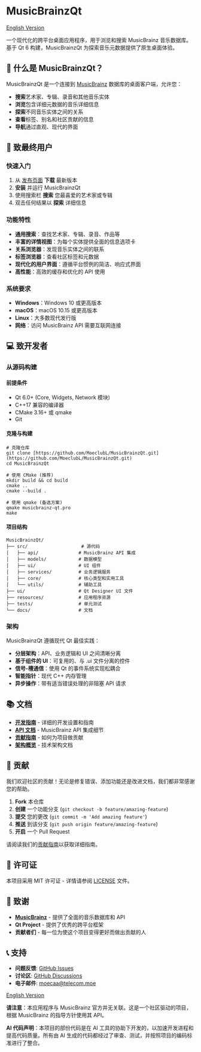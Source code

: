 # MusicBrainzQt

[English Version](README.md)

一个现代化的跨平台桌面应用程序，用于浏览和搜索 MusicBrainz 音乐数据库。基于 Qt 6 构建，MusicBrainzQt 为探索音乐元数据提供了原生桌面体验。

## 🎵 什么是 MusicBrainzQt？

MusicBrainzQt 是一个连接到 [MusicBrainz](https://musicbrainz.org/) 数据库的桌面客户端，允许您：

- **搜索**艺术家、专辑、录音和其他音乐实体
- **浏览**包含详细元数据的音乐详细信息
- **探索**不同音乐实体之间的关系
- **查看**标签、别名和社区贡献的信息
- **导航**通过直观、现代的界面

## 🚀 致最终用户

### 快速入门

1.  从 [发布页面](https://github.com/MoeclubL/MusicBrainzQt/releases) **下载** 最新版本
2.  **安装** 并运行 MusicBrainzQt
3.  使用搜索栏 **搜索** 您最喜爱的艺术家或专辑
4.  双击任何结果以 **探索** 详细信息

### 功能特性

* **通用搜索**：查找艺术家、专辑、录音、作品等
* **丰富的详情视图**：为每个实体提供全面的信息选项卡
* **关系浏览器**：发现音乐实体之间的联系
* **标签浏览器**：查看社区标签和元数据
* **现代化的用户界面**：遵循平台惯例的简洁、响应式界面
* **高性能**：高效的缓存和优化的 API 使用

### 系统要求

* **Windows**：Windows 10 或更高版本
* **macOS**：macOS 10.15 或更高版本
* **Linux**：大多数现代发行版
* **网络**：访问 MusicBrainz API 需要互联网连接

## 💻 致开发者

### 从源码构建

#### 前提条件

* Qt 6.0+ (Core, Widgets, Network 模块)
* C++17 兼容的编译器
* CMake 3.16+ 或 qmake
* Git

#### 克隆与构建

```
# 克隆仓库
git clone [https://github.com/MoeclubL/MusicBrainzQt.git](https://github.com/MoeclubL/MusicBrainzQt.git)
cd MusicBrainzQt

# 使用 CMake (推荐)
mkdir build && cd build
cmake ..
cmake --build .

# 使用 qmake (备选方案)
qmake musicbrainz-qt.pro
make
```

#### 项目结构

```
MusicBrainzQt/
├── src/                    # 源代码
│   ├── api/               # MusicBrainz API 集成
│   ├── models/            # 数据模型
│   ├── ui/                # UI 组件
│   ├── services/          # 业务逻辑服务
│   ├── core/              # 核心类型和实用工具
│   └── utils/             # 辅助工具
├── ui/                    # Qt Designer UI 文件
├── resources/             # 应用程序资源
├── tests/                 # 单元测试
└── docs/                  # 文档
```

### 架构

MusicBrainzQt 遵循现代 Qt 最佳实践：

* **分层架构**：API、业务逻辑和 UI 之间清晰分离
* **基于组件的 UI**：可复用的、与 .ui 文件分离的控件
* **信号-槽通信**：使用 Qt 的事件系统实现松耦合
* **智能指针**：现代 C++ 内存管理
* **异步操作**：带有适当错误处理的非阻塞 API 请求

## 📚 文档

* [**开发指南**](docs/DEVELOPMENT.md) - 详细的开发设置和指南
* [**API 文档**](docs/API.md) - MusicBrainz API 集成细节
* [**贡献指南**](CONTRIBUTING.md) - 如何为项目做贡献
* [**架构概览**](docs/ARCHITECTURE.md) - 技术架构文档

## 🤝 贡献

我们欢迎社区的贡献！无论是修复错误、添加功能还是改进文档，我们都非常感谢您的帮助。

1.  **Fork** 本仓库
2.  **创建** 一个功能分支 (`git checkout -b feature/amazing-feature`)
3.  **提交** 您的更改 (`git commit -m 'Add amazing feature'`)
4.  **推送** 到该分支 (`git push origin feature/amazing-feature`)
5.  **开启** 一个 Pull Request

请阅读我们的[贡献指南](CONTRIBUTING.md)以获取详细指南。

## 📄 许可证

本项目采用 MIT 许可证 - 详情请参阅 [LICENSE](LICENSE) 文件。

## 🙏 致谢

* [**MusicBrainz**](https://musicbrainz.org/) - 提供了全面的音乐数据库和 API
* **Qt Project** - 提供了优秀的跨平台框架
* **贡献者们** - 每一位为使这个项目变得更好而做出贡献的人

## 📞 支持

* **问题反馈**: [GitHub Issues](https://github.com/MoeclubL/MusicBrainzQt/issues)
* **讨论区**: [GitHub Discussions](https://github.com/MoeclubL/MusicBrainzQt/discussions)
* **电子邮件**: [moecaa@telecom.moe](mailto:moecaa@telecom.moe)

[English Version](README.md)

**请注意**：本应用程序与 MusicBrainz 官方并无关联。这是一个社区驱动的项目，根据 MusicBrainz 的指导方针使用其 API。

**AI 代码声明**：本项目的部份代码是在 AI 工具的协助下开发的，以加速开发进程和提高代码质量。所有由 AI 生成的代码都经过了审查、测试，并按照项目的编码标准进行了整合。
